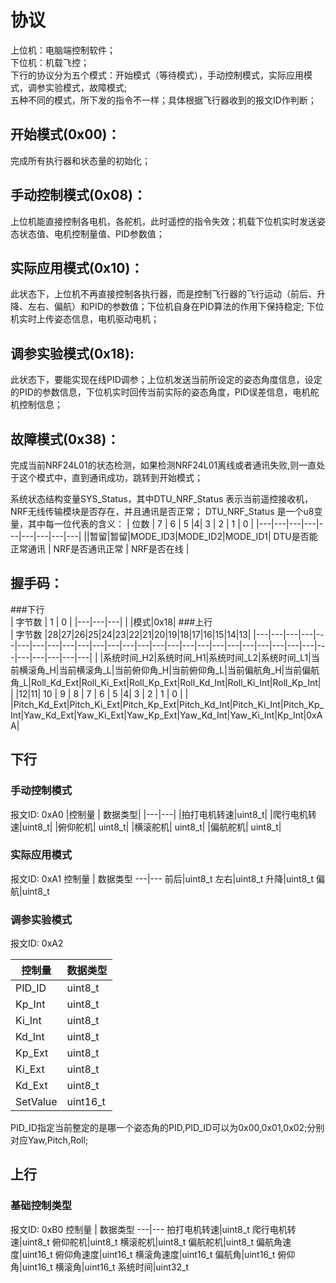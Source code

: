 
# 协议
上位机：电脑端控制软件；  
下位机：机载飞控；  
下行的协议分为五个模式：开始模式（等待模式），手动控制模式，实际应用模式，调参实验模式，故障模式;  
五种不同的模式，所下发的指令不一样；具体根据飞行器收到的报文ID作判断；  
## 开始模式(0x00)：  
完成所有执行器和状态量的初始化；
## 手动控制模式(0x08)：  
上位机能直接控制各电机，各舵机，此时遥控的指令失效；机载下位机实时发送姿态状态值、电机控制量值、PID参数值；  
## 实际应用模式(0x10)：  
此状态下，上位机不再直接控制各执行器，而是控制飞行器的飞行运动（前后、升降、左右、偏航）和PID的参数值；下位机自身在PID算法的作用下保持稳定; 下位机实时上传姿态信息，电机驱动电机；
## 调参实验模式(0x18):  
此状态下，要能实现在线PID调参；上位机发送当前所设定的姿态角度信息，设定的PID的参数信息，下位机实时回传当前实际的姿态角度，PID误差信息，电机舵机控制信息；  
## 故障模式(0x38)： 
完成当前NRF24L01的状态检测，如果检测NRF24L01离线或者通讯失败,则一直处于这个模式中，直到通讯成功，跳转到开始模式；

系统状态结构变量SYS_Status，其中DTU_NRF_Status 表示当前遥控接收机，NRF无线传输模块是否存在，并且通讯是否正常；
DTU_NRF_Status 是一个u8变量，其中每一位代表的含义：
| 位数 | 7 | 6 | 5 |4| 3 | 2 | 1 | 0 |
|---|---|---|---|---|---|---|---|---|
||暂留|暂留|MODE_ID3|MODE_ID2|MODE_ID1| DTU是否能正常通讯 | NRF是否通讯正常 | NRF是否在线 |

## 握手码：  
###下行  
| 字节数 | 1 | 0 |
|---|---|---|
|  |模式|0x18|
###上行  
| 字节数 |28|27|26|25|24|23|22|21|20|19|18|17|16|15|14|13|
|---|---|---|---|---|---|---|---|---|---|---|---|---|---|---|---|---|---|---|---|---|---|---|---|---|---|---|---|---|---|---|
|  |系统时间_H2|系统时间_H1|系统时间_L2|系统时间_L1|当前横滚角_H|当前横滚角_L|当前俯仰角_H|当前俯仰角_L|当前偏航角_H|当前偏航角_L|Roll_Kd_Ext|Roll_Ki_Ext|Roll_Kp_Ext|Roll_Kd_Int|Roll_Ki_Int|Roll_Kp_Int|
| |12|11| 10 | 9 | 8 | 7 | 6 | 5 |4| 3 | 2 | 1 | 0 |
|  |Pitch_Kd_Ext|Pitch_Ki_Ext|Pitch_Kp_Ext|Pitch_Kd_Int|Pitch_Ki_Int|Pitch_Kp_Int|Yaw_Kd_Ext|Yaw_Ki_Ext|Yaw_Kp_Ext|Yaw_Kd_Int|Yaw_Ki_Int|Kp_Int|0xAA|

## 下行

### 手动控制模式

报文ID: 0xA0
|控制量 | 数据类型|
|---|---|
|拍打电机转速|uint8_t|
|爬行电机转速|uint8_t|
|俯仰舵机| uint8_t|
|横滚舵机| uint8_t|
|偏航舵机| uint8_t|

### 实际应用模式
报文ID: 0xA1
控制量 | 数据类型
---|---
前后|uint8_t
左右|uint8_t
升降|uint8_t
偏航|uint8_t

### 调参实验模式
报文ID: 0xA2

控制量 | 数据类型
---|---
PID_ID|uint8_t
Kp_Int|uint8_t
Ki_Int|uint8_t
Kd_Int|uint8_t
Kp_Ext|uint8_t
Ki_Ext|uint8_t
Kd_Ext|uint8_t
SetValue|uint16_t


PID_ID指定当前整定的是哪一个姿态角的PID,PID_ID可以为0x00,0x01,0x02;分别对应Yaw,Pitch,Roll;




## 上行
### 基础控制类型
报文ID: 0xB0
控制量 | 数据类型
---|---
拍打电机转速|uint8_t
爬行电机转速|uint8_t
俯仰舵机|uint8_t
横滚舵机|uint8_t
偏航舵机|uint8_t
偏航角速度|uint16_t
俯仰角速度|uint16_t
横滚角速度|uint16_t
偏航角|uint16_t
俯仰角|uint16_t
横滚角|uint16_t
系统时间|uint32_t




